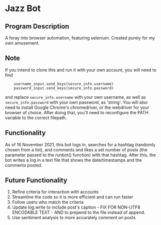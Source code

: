 # Jazz Bot
## Program Description
A foray into browser automation, featuring selenium. Created purely for my own amusement.

## Note
If you intend to clone this and run it with your own account, you will need to find 
```
    username_input.send_keys(secure_info.username) 
    password_input.send_keys(secure_info.password)
```
and replace `secure_info.username` with your own username, as well as `secure_info.password` with your own password, as 'string'.
You will also need to install Google Chrome's chromedriver, or the webdriver for your browser of choice. After doing that, you'll need to reconfigure the PATH variable to the correct filepath.

## Functionality
As of 16 November 2021, this bot logs in, searches for a hashtag (randomly chosen from a list), and comments and likes a set number of posts (the parameter passed to the runbot() function) with that hashtag. After this, the bot writes a log in a text file that shows the date/timestamps and the comments posted.

## Future Functionality
1. Refine criteria for interaction with accounts
2. Streamline the code so it is more efficient and can run faster
3. Follow users who match the criteria
4. Update log.write to include post's caption - FIX FOR NON-UTF8 ENCODABLE TEXT - AND to prepend to the file instead of append.
5. Use sentiment analysis to more accurately comment on posts

